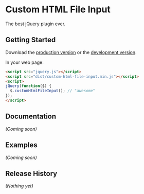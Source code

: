 # Custom HTML File Input

The best jQuery plugin ever.

## Getting Started

Download the [production version][min] or the [development version][max].

[min]: https://raw.github.com/kvt/custom-file-input/master/dist/jquery.custom-html-file-input.min.js
[max]: https://raw.github.com/kvt/custom-file-input/master/dist/jquery.custom-html-file-input.js

In your web page:

```html
<script src="jquery.js"></script>
<script src="dist/custom-html-file-input.min.js"></script>
<script>
jQuery(function($) {
  $.customHtmlFileInput(); // "awesome"
});
</script>
```

## Documentation
_(Coming soon)_

## Examples
_(Coming soon)_

## Release History
_(Nothing yet)_
